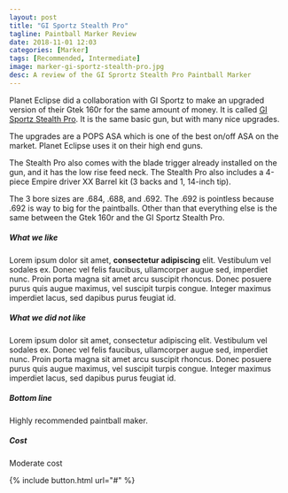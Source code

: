 ```yaml
---
layout: post
title: "GI Sportz Stealth Pro"
tagline: Paintball Marker Review
date: 2018-11-01 12:03
categories: [Marker]
tags: [Recommended, Intermediate]
image: marker-gi-sportz-stealth-pro.jpg
desc: A review of the GI Sprortz Stealth Pro Paintball Marker
---
```


Planet Eclipse did a collaboration with GI Sportz to make an upgraded version of their Gtek 160r for the same amount of money. It is called [GI Sportz Stealth Pro][aws]. It is the same basic gun, but with many nice upgrades.

The upgrades are a POPS ASA which is one of the best on/off ASA on the market. Planet Eclipse uses it on their high end guns. 

The Stealth Pro also comes with the blade trigger already installed on the gun, and it has the low rise feed neck. The Stealth Pro also includes a 4-piece Empire driver XX Barrel kit (3 backs and 1, 14-inch tip). 

The 3 bore sizes are .684, .688, and .692. The .692 is pointless because .692 is way to big for the paintballs. Other than that everything else is the same between the Gtek 160r and the GI Sportz Stealth Pro.


##### What we like

Lorem ipsum dolor sit amet, **consectetur adipiscing** elit. Vestibulum vel sodales ex. Donec vel felis faucibus, ullamcorper augue sed, imperdiet nunc. Proin porta magna sit amet arcu suscipit rhoncus. Donec posuere purus quis augue maximus, vel suscipit turpis congue. Integer maximus imperdiet lacus, sed dapibus purus feugiat id. 

##### What we did not like

Lorem ipsum dolor sit amet, consectetur adipiscing elit. Vestibulum vel sodales ex. Donec vel felis faucibus, ullamcorper augue sed, imperdiet nunc. Proin porta magna sit amet arcu suscipit rhoncus. Donec posuere purus quis augue maximus, vel suscipit turpis congue. Integer maximus imperdiet lacus, sed dapibus purus feugiat id. 

##### Bottom line

Highly recommended paintball maker.

##### Cost 

Moderate cost


{% include button.html url="#" %}


[aws]: # "Link to GI Sportz Stealth Pro Paintball Marker at Amazon"
